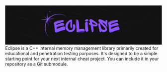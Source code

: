 ![eclipse-banner](./images/eclipse-banner.png)
Eclipse is a C++ internal memory management library primarily created for educational and penetration testing purposes. It's designed to be a simple starting point for your next internal cheat project. You can include it in your repository as a Git submodule.
